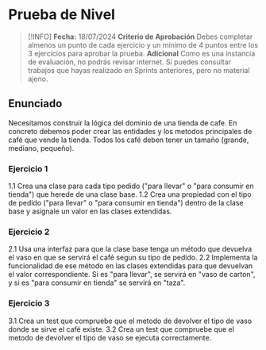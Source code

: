 # Prueba de Nivel
> [!INFO]
> **Fecha:** 18/07/2024
> **Criterio de Aprobación** Debes completar almenos un punto de cada ejercicio y un mínimo de 4 puntos entre los 3 ejercicios para aprobar la prueba.
> **Adicional** Como es una instancia de evaluación, no podrás revisar internet. Sí puedes consultar trabajos que hayas realizado en Sprints anteriores, pero no material ajeno.

## Enunciado

Necesitamos construir la lógica del dominio de una tienda de cafe. En concreto debemos poder crear las entidades y los metodos principales de café que vende la tienda. Todos los café deben tener un tamaño (grande, mediano, pequeño).

### Ejercicio 1

1.1 Crea una clase para cada tipo pedido ("para llevar" o "para consumir en tienda") que herede de una clase base.
1.2 Crea una propiedad con el tipo de pedido ("para llevar" o "para consumir en tienda") dentro de la clase base y asignale un valor en las clases extendidas.

### Ejercicio 2

2.1 Usa una interfaz para que la clase base tenga un método que devuelva el vaso en que se servirá el café segun su tipo de pedido.
2.2 Implementa la funcionalidad de ese método en las clases extendidas para que devuelvan el valor correspondiente. Si es "para llevar", se servirá en "vaso de carton", y si es "para consumir en tienda" se servirá en "taza".

### Ejercicio 3

3.1 Crea un test que compruebe que el metodo de devolver el tipo de vaso donde se sirve el café existe.
3.2 Crea un test que compruebe que el metodo de devolver el tipo de vaso se ejecuta correctamente.
